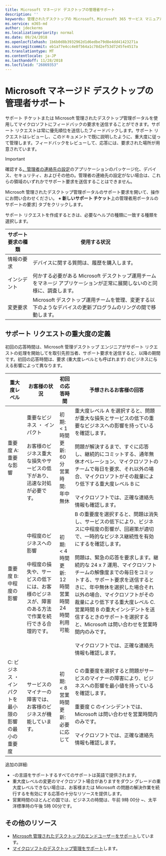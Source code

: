```yaml
---
title: Microsoft マネージド デスクトップの管理者サポート
description: ''
keywords: 管理されたデスクトップの Microsoft、Microsoft 365 サービス マニュアル
ms.service: m365-md
author: jdeckerms
ms.localizationpriority: normal
ms.date: 09/24/2018
ms.openlocfilehash: 1b6b0d8b3932962d1d6edbe79d8e4dd41423271a
ms.sourcegitcommit: eb1a77e4cc4e8f564a1c78d2ef53d7245fe4517a
ms.translationtype: MT
ms.contentlocale: ja-JP
ms.lasthandoff: 11/28/2018
ms.locfileid: "26869353"
---
```

# <a name="admin-support-for-microsoft-managed-desktop"></a>Microsoft マネージド デスクトップの管理者サポート



サポート チケットまたは Microsoft 管理されたデスクトップ管理ポータルを使用してマイクロソフトにフィードバックの要求を送信することができます。サポート リクエストは常に優先順位を送信したフィードバックします。サポート リクエストはレビューし、このドキュメントで既に説明したように、重大度に従って管理します。フィードバックをレビューして、応答には、要求された場所が用意されています。 

>[!IMPORTANT]
>確認する[、管理者の連絡先の設定](../get-started/add-admin-contacts.md)のアプリケーションのパッケージ化、デバイス、セキュリティ、およびその他の。管理者の連絡先の設定がない場合は、これらの領域のいずれかでサポート要求を送信することはできません。

Microsoft 管理されたデスクトップ管理ポータルのサポート要求を開いて、操作にお問い合わせください。 **+ 新しいサポート チケット**上の管理者用ポータルのサポートの要求] タブをクリックします。  

サポート リクエストを作成するときは、必要なヘルプの種類に一致する種類を選択します。

サポート要求の種類 | 使用する状況
--- | ---
情報の要求 | デバイスに関する質問は、履歴を購入します。
インシデント | 何かする必要がある Microsoft デスクトップ運用チームをマネージ アプリケーションが正常に展開しないのと同様に、調査します。
変更要求 | Microsoft デスクトップ運用チームを管理、変更する以下のようなデバイスの更新プログラムのリングの間で移動します。

## <a name="support-request-severity-definitions"></a>サポート リクエストの重大度の定義

初回の応答時間は、Microsoft 管理デスクトップ エンジニアがサポート リクエストの処理を開始してを取引先担当者、サポート要求を送信すると、以降の期間です。初回の応答時間は、要求 (重大度レベルとも呼ばれます) のビジネスに与える影響によって異なります。

重大度レベル  | お客様の状況 |  初回の応答時間   | 予想されるお客様の回答
--- | --- | --- | ---
重要度 A: 重要な影響 |  重要なビジネス ・ インパクト<br><br>お客様のビジネス重大な損失やサービスの低下があり、迅速な対処が必要です。 | 初期: < 1 時間<br>更新: 60 分<br>営業時間: 年中無休  | 重大度レベル A を選択すると、問題が重大な損失とサービスの低下の重要なビジネスへの影響を持っているを確認します。<br><br>問題が解決するまで、すぐに応答し、継続的にコミットする、通年無休オペレーション、マイクロソフトのチームで毎日を要求、それ以外の場合、マイクロソフトがその裁量により低下する重大度レベル B に<br><br>マイクロソフトでは、正確な連絡先情報も確認します。
重要度 B: 中程度の影響 |  中程度のビジネスへの影響<br><br>中程度の損失や、サービスの低下には、お客様のビジネスが、障害のある方法で作業を続行できる合理的です。 | 初期: < 4 時間<br>更新: 12 時間<br>営業時間 24 時間利用可能 |   B の重要度を選択すると、問題は消失し、サービスの低下により、ビジネスに中程度の影響が、回避策が適切で、一時的なビジネス継続性を有効にするを確認します。<br><br>問題は、緊急の応答を要求します。継続的な 24 x 7 運用、マイクロソフト チームの解像度までの毎日をコミットする、サポート要求を送信するときに、年中無休を選択した場合それ以外の場合、マイクロソフトがその裁量により低下する重大度レベル C.営業時間 B の重大インシデントを送信するときのサポートを選択すると、Microsoft は問い合わせを営業時間内のみです。<br><br>マイクロソフトでは、正確な連絡先情報も確認します。
C: ビジネス ・ インパクトを最小限の影響の最小の重要度 | サービスのマイナーの障害では、お客様のビジネスが機能しています。 |  初期: < 8 営業時間<br>更新: 必要に応じて  |   C の重要度を選択すると問題がサービスのマイナーの障害により、ビジネスへの影響を最小値を持っているを確認します。<br><br>重要度 C のインシデントでは、Microsoft は問い合わせを営業時間内のみです。<br><br>マイクロソフトでは、正確な連絡先情報も確認します。

追加の詳細:
- -の言語をサポートするすべてのサポートは英語で提供されます。
- 重大度レベルの変更のマイクロソフト場合がありますをダウン グレードの重大度レベルできない場合は、お客様または Microsoft の問題の解決作業を続行するを有効にする応答の十分なリソースを提供します。 
- 営業時間のほとんどの国では、ビジネスの時間は、午前 9時 00分 ~、太平洋標準時の午後 5時 00分です。 

## <a name="additional-resources"></a>その他のリソース
- [Microsoft 管理されたデスクトップのエンドユーザーをサポート](end-user-support.md)しています。 
- [マイクロソフトのデスクトップ管理をサポート](../service-description/support.md)します。 



